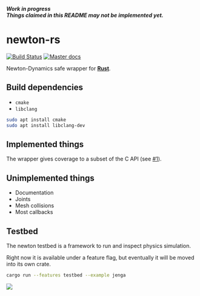 ***Work in progress***<br>
***Things claimed in this README may not be implemented yet.***

# newton-rs

[![Build Status](https://img.shields.io/travis/germangb/newton-rs/master.svg?style=flat-square)](https://travis-ci.org/germangb/newton-rs)
[![Master docs](https://img.shields.io/badge/docs-master-blue.svg?style=flat-square)](https://germangb.github.io/newton-rs/)

Newton-Dynamics safe wrapper for [**Rust**][rustlang].

## Build dependencies

* `cmake`
* `libclang`

```bash
sudo apt install cmake
sudo apt install libclang-dev
```

## Implemented things

The wrapper gives coverage to a subset of the C API (see [#1][issue]).

## Unimplemented things

* Documentation
* Joints
* Mesh collisions
* Most callbacks

## Testbed

The newton testbed is a framework to run and inspect physics simulation.

Right now it is available under a feature flag, but eventually it will be moved into its own crate.

```bash
cargo run --features testbed --example jenga
```

![][testbed]

[testbed]: assets/testbed.png
[rustlang]: https://www.rust-lang.org/
[issue]: https://github.com/germangb/newton-rs/issues/1